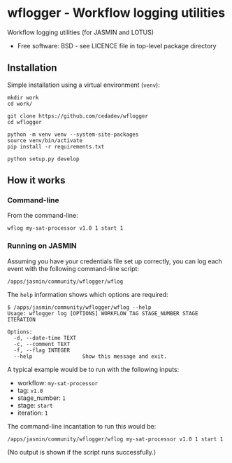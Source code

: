 # wflogger - Workflow logging utilities

Workflow logging utilities (for JASMIN and LOTUS)

* Free software: BSD - see LICENCE file in top-level package directory

## Installation

Simple installation using a virtual environment (`venv`):

```
mkdir work
cd work/

git clone https://github.com/cedadev/wflogger
cd wflogger

python -m venv venv --system-site-packages
source venv/bin/activate
pip install -r requirements.txt

python setup.py develop
``` 

## How it works

### Command-line

From the command-line:

```
wflog my-sat-processor v1.0 1 start 1
```

### Running on JASMIN

Assuming you have your credentials file set up correctly, you can log 
each event with the following command-line script:

```
/apps/jasmin/community/wflogger/wflog
```

The `help` information shows which options are required:

```
$ /apps/jasmin/community/wflogger/wflog --help
Usage: wflogger log [OPTIONS] WORKFLOW TAG STAGE_NUMBER STAGE ITERATION

Options:
  -d, --date-time TEXT
  -c, --comment TEXT
  -f, --flag INTEGER
  --help                Show this message and exit.

```

A typical example would be to run with the following inputs:
- workflow: `my-sat-processor`
- tag: `v1.0`
- stage_number: `1`
- stage: `start`
- iteration: `1`

The command-line incantation to run this would be:

```
/apps/jasmin/community/wflogger/wflog my-sat-processor v1.0 1 start 1
```

(No output is shown if the script runs successfully.)


